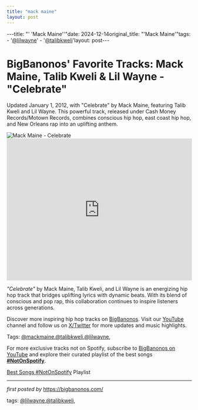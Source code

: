 ```yaml
---
title: "mack maine"
layout: post
---
```

---title: "' 'Mack Maine''"date: 2024-12-14original_title: "'Mack Maine'"tags:  - '[@lilwayne](/tags/lilwayne/)'  - '[@talibkweli](/tags/talibkweli/)'layout: post---<!-- Post Title --><h1 >BigBanonos' Favorite Tracks: Mack Maine, Talib Kweli & Lil Wayne - "Celebrate"</h1> <!-- Introductory Text --><p >Updated January 1, 2012, with "Celebrate" by Mack Maine, featuring Talib Kweli and Lil Wayne. This powerful track, released under Cash Money Records/Motown Records, combines conscious hip hop, east coast hip hop, and New Orleans rap into an uplifting anthem.</p> <!-- Featured Image --><div > <img src="https://pbs.twimg.com/profile_images/780156142592942086/5lRtpzI6_400x400.jpg" alt="Mack Maine - Celebrate" /></div> <!-- YouTube Video Embed --><div > <iframe width="100%" height="385" src="https://www.youtube.com/embed/aSsRhze8quU" title="Mack Maine - Celebrate (Explicit) ft. Talib Kweli, Lil Wayne" frameborder="0" allow="accelerometer; autoplay; clipboard-write; encrypted-media; gyroscope; picture-in-picture; web-share" referrerpolicy="strict-origin-when-cross-origin" allowfullscreen></iframe></div> <!-- Song Information --><div > <p><em>"Celebrate"</em> by Mack Maine, Talib Kweli, and Lil Wayne is an energizing hip hop track that bridges uplifting lyrics with dynamic beats. With its blend of conscious and pop rap, this collaboration continues to inspire listeners across generations.</p></div> <!-- Footer Links --><div > <p>Discover more inspiring hip hop tracks on <a href="https://bigbanonos.com/" target="_blank">BigBanonos</a>. Visit our <a href="https://www.youtube.com/[@BigBanonos](/tags/BigBanonos/)" target="_blank">YouTube</a> channel and follow us on <a href="https://x.com/bigbanonos" target="_blank">X/Twitter</a> for more updates and music highlights.</p></div> <!-- Tags --><p >Tags: [@mackmaine](/tags/mackmaine/),[@talibkweli](/tags/talibkweli/),[@lilwayne](/tags/lilwayne/),</p><!--Subscribe and Playlist Links--><div>    <p>For more exclusive tracks not on Spotify, subscribe to <a href="https://www.youtube.com/[@BigBanonos](/tags/BigBanonos/)" target="_blank">BigBanonos on YouTube</a> and explore their curated playlist of the best songs <strong>[#NotOnSpotify](/tags/NotOnSpotify/)</strong>.</p>    <p><a href="https://www.youtube.com/playlist?list=PLtuNtuTatqI0kFahUCbtbfenC_ET5O_tr" target="_blank">Best Songs [#NotOnSpotify](/tags/NotOnSpotify/) Playlist<br /></a></p></div><hr /><p><em>first posted by</em> <a href="https://bigbanonos.com/" rel="noopener" target="_new">https://bigbanonos.com/</a></p><p>tags: [@lilwayne](/tags/lilwayne/),[@talibkweli](/tags/talibkweli/),</p>